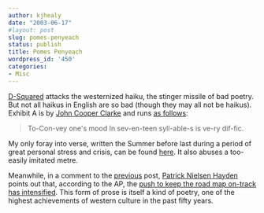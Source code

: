```yaml
---
author: kjhealy
date: "2003-06-17"
#layout: post
slug: pomes-penyeach
status: publish
title: Pomes Penyeach
wordpress_id: '450'
categories:
- Misc
---
```


[D-Squared](http://d-squareddigest.blogspot.com/2003_06_15_d-squareddigest_archive.html#95764416) attacks the westernized haiku, the stinger missile of bad poetry. But not all haikus in English are so bad (though they may all not be haikus). Exhibit A is by [John Cooper Clarke](http://www.cyberspike.com/clarke/) and runs [as follows](http://www.cyberspike.com/clarke/haiku.html):

> To-Con-vey one's mood
>  In sev-en-teen syll-able-s
>  is ve-ry dif-fic.

My only foray into verse, written the Summer before last during a period of great personal stress and crisis, can be found [here](http://www.kieranhealy.org/relocate.php3). It also abuses a too-easily imitated metre.

Meanwhile, in a comment to the [previous](http://www.kieranhealy.org/blog/archives/000461.html#000461) post, [Patrick Nielsen Hayden](http://nielsenhayden.com/electrolite/) points out that, according to the AP, the [push to keep the road map on-track has intensified](http://www.kfor.com/Global/story.asp?S=1324909). This form of prose is itself a kind of poetry, one of the highest achievements of western culture in the past fifty years.
